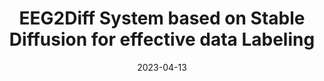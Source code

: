 ---
title: "EEG2Diff System based on Stable Diffusion for effective data Labeling"
collection: publications
category: conferences
permalink: /publication/2023-04-13-EEG2Diff System based on Stable Diffusion for effective data Labeling
excerpt: 'Establishment of an EEG Decode System for Data Labeling based on the Latent Diffusion model'
date: 2023-04-13
venue: 'Proceedings of KIIS Spring Conference 2023 Vol. 33, No, 01'
# paperurl: ''
citation: 'MinGeon Park. (2023). "EEG2Diff System based on Stable Diffusion for effective data Labeling" <i>Korean Institute of Intelligent System</i>. 1(1).'
--- 